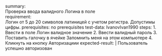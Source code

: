 

  summary:                                        
    Проверка ввода валидного Логина в поле     
  requirement:  
    Логин от 5 до 20 символов латиницей с учетом регистра. Допустимы цифры.
  prerequisites:
    no prerequisites
  test-data:
     IvanovIvan1990
  steps:
    1. Ввести в поле Логин валидное значение
    2. Ввести валидный пароль
    3. Поставить галочку в ячейке Запомнить меня на этом компьютере
    4. Кликнуть на кнопку Авторизациии
  expected-result: |
   Пользователь успешно авторизован
